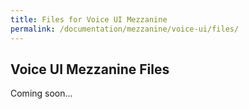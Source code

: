 ```yaml
---
title: Files for Voice UI Mezzanine
permalink: /documentation/mezzanine/voice-ui/files/
---
```

## Voice UI Mezzanine Files

Coming soon...
